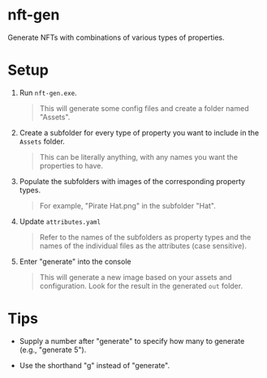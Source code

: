 # nft-gen

Generate NFTs with combinations of various types of properties.


# Setup

1. Run `nft-gen.exe`.

    > This will generate some config files and create a folder named "Assets".


2. Create a subfolder for every type of property you want to include in the `Assets` folder.

    > This can be literally anything, with any names you want the properties to have.


3. Populate the subfolders with images of the corresponding property types.

    > For example, "Pirate Hat.png" in the subfolder "Hat".


4. Update `attributes.yaml`

    > Refer to the names of the subfolders as property types and the names of the individual files as the attributes (case sensitive).


5. Enter "generate" into the console

    > This will generate a new image based on your assets and configuration. Look for the result in the generated `out` folder.


# Tips

* Supply a number after "generate" to specify how many to generate (e.g., "generate 5").


* Use the shorthand "g" instead of "generate".
